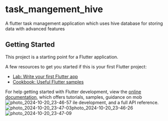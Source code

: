 # task_mangement_hive

A flutter task management application which uses hive database for storing data with advanced features

## Getting Started

This project is a starting point for a Flutter application.

A few resources to get you started if this is your first Flutter project:

- [Lab: Write your first Flutter app](https://docs.flutter.dev/get-started/codelab)
- [Cookbook: Useful Flutter samples](https://docs.flutter.dev/cookbook)

For help getting started with Flutter development, view the
[online documentation](https://docs.flutter.dev/), which offers tutorials,
samples, guidance on mob![photo_2024-10-20_23-46-57](https://github.com/user-attachments/assets/c3320a9e-2da9-47ad-b8ee-a8bf373e1083)
ile development, and a full API reference.
![photo_2024-10-20_23-47-03![photo_2024-10-20_23-46-26](https://github.com/user-attachments/assets/ac264ba2-2dc1-47f0-bbde-f257cf719daa)
](https://github.com/user-attachments/assets/7a6831b5-c50c-40d4-8dfc-75feb4c3b954)
![photo_2024-10-20_23-47-09](https://github.com/user-attachments/assets/71905958-d722-489f-ace9-c7b942e71e40)
